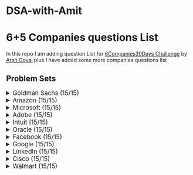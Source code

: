 # DSA-with-Amit

# 6+5 Companies questions List

In this repo I am adding question List for [6Companies30Days Challenge](https://www.youtube.com/watch?v=8ESo_bXhRC4) by [Arsh Goyal](https://www.linkedin.com/in/arshgoyal/)
plus I have added some more companies questions list

## Problem Sets

<details>
<summary style="font-size: 1.2em">Goldman Sachs (15/15)</summary>

Sr  | Problems                                                                                      | TryIt    | Status
----|----------------------------------------------------------------------------------------------|----------|---------
1   | Print Anagrams Together                                                                      | [![Problem Link]](https://practice.geeksforgeeks.org/problems/print-anagrams-together/1/#)   | 
2   | Overlapping Rectangles                                                                       | [![Problem Link]](https://practice.geeksforgeeks.org/problems/overlapping-rectangles1924/1/) | 
3   | Count the subarrays having product less than k                                               | [![Problem Link]](https://practice.geeksforgeeks.org/problems/count-the-subarrays-having-product-less-than-k1708/1/) | 
4   | Run Length Encoding                                                                          | [![Problem Link]](https://practice.geeksforgeeks.org/problems/run-length-encoding/1/)        | 
5   | Ugly Number                                                                                 | [![Problem Link]](https://practice.geeksforgeeks.org/problems/ugly-numbers2254/1/)           | 
6   | Greatest Common Divisor of Strings                                                          | [![Problem Link]](https://leetcode.com/problems/greatest-common-divisor-of-strings/)         | 
7   | Find the position of M-th item                                                              | [![Problem Link]](https://practice.geeksforgeeks.org/problems/find-the-position-of-m-th-item1723/1#) | 
8   | Total Decoding Messages                                                                     | [![Problem Link]](https://practice.geeksforgeeks.org/problems/total-decoding-messages1235/1/) | 
9   | Number following a pattern                                                                   | [![Problem Link]](https://practice.geeksforgeeks.org/problems/number-following-a-pattern3126/1#) | 
10  | Max 10 numbers in a list having 10M entries                                                  | [![Problem Link]](https://practice.geeksforgeeks.org/problems/k-largest-elements3736/1)     | 
11  | Find Missing And Repeating                                                                   | [![Problem Link]](https://practice.geeksforgeeks.org/problems/find-missing-and-repeating2512/1/#) | 
12  | Squares in N*N Chessboard                                                                    | [![Problem Link]](https://practice.geeksforgeeks.org/problems/squares-in-nn-chessboard1801/1) | 
13  | Decode the string                                                                            | [![Problem Link]](https://practice.geeksforgeeks.org/problems/decode-the-string2444/1)      | 
14  | Minimum Size Subarray Sum                                                                    | [![Problem Link]](https://leetcode.com/problems/minimum-size-subarray-sum/)                 | 
15  | Array Pair Sum Divisibility Problem                                                          | [![Problem Link]](https://practice.geeksforgeeks.org/problems/array-pair-sum-divisibility-problem3257/1#) | 

</details>

<details>
<summary style="font-size: 1.2em">Amazon (15/15)</summary>

Sr  | Problems                                                                      | TryIt    | Status
----|-------------------------------------------------------------------------------|----------|---------
1   | Maximum Profit                                                                 | [![Problem Link]](https://practice.geeksforgeeks.org/problems/maximum-profit4657/1) | 
2   | Longest Mountain in Array                                                      | [![Problem Link]](https://leetcode.com/problems/longest-mountain-in-array/)      | 
3   | IPL 2021 - Match Day 2                                                          | [![Problem Link]](https://practice.geeksforgeeks.org/problems/deee0e8cf9910e7219f663c18d6d640ea0b87f87/1/) | 
4   | Brackets in Matrix Chain Multiplication                                          | [![Problem Link]](https://practice.geeksforgeeks.org/problems/brackets-in-matrix-chain-multiplication1024/1/) | 
5   | Phone directory                                                                | [![Problem Link]](https://practice.geeksforgeeks.org/problems/phone-directory4628/1/) | 
6   | Maximum of all subarrays of size k                                              | [![Problem Link]](https://practice.geeksforgeeks.org/problems/maximum-of-all-subarrays-of-size-k3101/1) | 
7   | First non-repeating character in a stream                                      | [![Problem Link]](https://practice.geeksforgeeks.org/problems/first-non-repeating-character-in-a-stream1216/1) | 
8   | Count ways to N'th Stair(Order does not matter)                                | [![Problem Link]](https://practice.geeksforgeeks.org/problems/count-ways-to-nth-stairorder-does-not-matter1322/1/) | 
9   | Is Sudoku Valid                                                                | [![Problem Link]](https://practice.geeksforgeeks.org/problems/is-sudoku-valid4820/1/) | 
10  | Nuts and Bolts Problem                                                          | [![Problem Link]](https://practice.geeksforgeeks.org/problems/nuts-and-bolts-problem0431/1) | 
11  | Serialize and Deserialize a Binary Tree                                        | [![Problem Link]](https://practice.geeksforgeeks.org/problems/serialize-and-deserialize-a-binary-tree/1) | 
12  | Column name from a given column number                                          | [![Problem Link]](https://practice.geeksforgeeks.org/problems/column-name-from-a-given-column-number4244/1/) | 
13  | Rotting Oranges                                                                | [![Problem Link]](https://leetcode.com/problems/rotting-oranges/)                  | 
14  | Burning Tree                                                                   | [![Problem Link]](https://practice.geeksforgeeks.org/problems/burning-tree/1/)    | 
15  | Delete N nodes after M nodes of a linked list                                  | [![Problem Link]](https://practice.geeksforgeeks.org/problems/delete-n-nodes-after-m-nodes-of-a-linked-list/1/) | 

</details>

<details>
<summary style="font-size: 1.2em">Microsoft (15/15)</summary>

Sr  | Problems                                                                               | TryIt    | Status
----|----------------------------------------------------------------------------------------|----------|---------
1   | Minimum sum partition                                                                  | [![Problem Link]](https://practice.geeksforgeeks.org/problems/minimum-sum-partition3317/1/) | 
2   | Prerequisite Tasks                                                                     | [![Problem Link]](https://practice.geeksforgeeks.org/problems/prerequisite-tasks/1/)    | 
3   | Rotate by 90 degree                                                                    | [![Problem Link]](https://practice.geeksforgeeks.org/problems/rotate-by-90-degree0356/1/) | 
4   | Spirally traversing a matrix                                                           | [![Problem Link]](https://practice.geeksforgeeks.org/problems/spirally-traversing-a-matrix-1587115621/1/) | 
5   | Stock span problem                                                                     | [![Problem Link]](https://practice.geeksforgeeks.org/problems/stock-span-problem-1587115621/1) | 
6   | Possible Words From

 Phone Digits                                                      | [![Problem Link]](https://practice.geeksforgeeks.org/problems/possible-words-from-phone-digits-1587115620/1/) | 
7   | Unit Area of largest region of 1's                                                    | [![Problem Link]](https://practice.geeksforgeeks.org/problems/length-of-largest-region-of-1s-1587115620/1/) | 
8   | Connect Nodes at Same Level                                                            | [![Problem Link]](https://practice.geeksforgeeks.org/problems/connect-nodes-at-same-level/1/) | 
9   | Count Number of SubTrees having given Sum                                              | [![Problem Link]](https://practice.geeksforgeeks.org/problems/count-number-of-subtrees-having-given-sum/1/) | 
10  | Stickler Thief                                                                         | [![Problem Link]](https://practice.geeksforgeeks.org/problems/stickler-theif-1587115621/1/) | 
11  | Generate Binary Numbers                                                                | [![Problem Link]](https://practice.geeksforgeeks.org/problems/generate-binary-numbers-1587115620/1/) | 
12  | Find All Four Sum Numbers                                                              | [![Problem Link]](https://practice.geeksforgeeks.org/problems/find-all-four-sum-numbers1732/1) | 
13  | Bridge edge in a graph                                                                 | [![Problem Link]](https://practice.geeksforgeeks.org/problems/bridge-edge-in-graph/1)   | 
14  | Minimum steps to destination                                                           | [![Problem Link]](https://practice.geeksforgeeks.org/problems/minimum-number-of-steps-to-reach-a-given-number5234/1/) | 
15  | Alien Dictionary                                                                       | [![Problem Link]](https://practice.geeksforgeeks.org/problems/alien-dictionary/1/)       | 

</details>

<details>
<summary style="font-size: 1.2em">Adobe (15/15)</summary>

Sr  | Problems                                                                               | TryIt    | Status
----|----------------------------------------------------------------------------------------|----------|---------
1   | Subarray with given sum                                                                | [![Problem Link]](https://practice.geeksforgeeks.org/problems/subarray-with-given-sum-1587115621/1) | 
2   | Longest Arithmetic Progression                                                         | [![Problem Link]](https://practice.geeksforgeeks.org/problems/longest-arithmetic-progression1019/1/) | 
3   | No. of distict Words with k max contiguous vowels                                      | [![Problem Link]](https://practice.geeksforgeeks.org/problems/7b9d245852bd8caf8a27d6d3961429f0a2b245f1/1/) | 
4   | Partition Equal Subset Sum                                                             | [![Problem Link]](https://practice.geeksforgeeks.org/problems/subset-sum-problem2014/1) | 
5   | Express as sum of power of natural numbers                                             | [![Problem Link]](https://practice.geeksforgeeks.org/problems/express-as-sum-of-power-of-natural-numbers5647/1) | 
6   | Generate Parentheses                                                                   | [![Problem Link]](https://practice.geeksforgeeks.org/problems/generate-all-possible-parentheses/1/) | 
7   | Pots of Gold Game                                                                       | [![Problem Link]](https://practice.geeksforgeeks.org/problems/pots-of-gold-game/1/) | 
8   | Implement Atoi                                                                         | [![Problem Link]](https://practice.geeksforgeeks.org/problems/implement-atoi/1/) | 
9   | Next higher palindromic number using same digits                                       | [![Problem Link]](https://practice.geeksforgeeks.org/problems/next-higher-palindromic-number-using-the-same-set-of-digits5859/1/) | 
10  | Winner of an election                                                                   | [![Problem Link]](https://practice.geeksforgeeks.org/problems/winner-of-an-election-where-votes-are-represented-as-candidate-names-1587115621/1/) | 
11  | Amend The Sentence                                                                     | [![Problem Link]](https://practice.geeksforgeeks.org/problems/amend-the-sentence3235/1) | 
12  | Leaders in an array                                                                     | [![Problem Link]](https://practice.geeksforgeeks.org/problems/leaders-in-an-array-1587115620/1/) | 
13  | Minimum operations to convert array A to B                                             | [![Problem Link]](https://practice.geeksforgeeks.org/problems/minimum-insertions-to-make-two-arrays-equal/1/) | 
14  | Smallest range in K lists                                                               | [![Problem Link]](https://practice.geeksforgeeks.org/problems/find-smallest-range-containing-elements-from-k-lists/1/) | 
15  | Most Recent Library                                                                     |  |

</details>

<details>
<summary style="font-size: 1.2em">Intuit (15/15)</summary>

Sr  | Problems                                                                              | TryIt    | Status
----|---------------------------------------------------------------------------------------|----------|---------
1   | Minimum sum partition                                                                 | [![Problem Link]](https://practice.geeksforgeeks.org/problems/minimum-sum-partition3317/1/) | 
2   | Word Search                                                                           | [![Problem Link]](https://practice.geeksforgeeks.org/problems/word-search/1/) | 
3   | Find the missing no in string                                                         | [![Problem Link]](https://practice.geeksforgeeks.org/problems/find-the-missing-no-in-string/1/) | 
4   | Largest number in K swaps                                                             | [![Problem Link]](https://practice.geeksforgeeks.org/problems/largest-number-in-k-swaps-1587115620/1) | 
5   | Split Array Largest Sum                                                               | [![Problem Link]](https://leetcode.com/problems/split-array-largest-sum/) | 
6   | Find in Mountain Array                                                                | [![Problem Link]](https://leetcode.com/problems/find-in-mountain-array/) | 
7   | Capacity To Ship Packages Within D Days                                               | [![Problem Link]](https://leetcode.com/problems/capacity-to-ship-packages-within-d-days/) | 


8   | Median in a row-wise sorted Matrix                                                    | [![Problem Link]](https://practice.geeksforgeeks.org/problems/median-in-a-row-wise-sorted-matrix1527/1/) | 
9   | Maximum product of two integers in an array                                           | [![Problem Link]](https://practice.geeksforgeeks.org/problems/maximum-product-of-two-integers/1/) | 
10  | Boolean Parenthesization                                                              | [![Problem Link]](https://practice.geeksforgeeks.org/problems/boolean-parenthesization5610/1/) | 
11  | Maximum sum rectangle                                                                 | [![Problem Link]](https://practice.geeksforgeeks.org/problems/maximum-sum-rectangle2948/1/) | 
12  | Count the elements                                                                    | [![Problem Link]](https://practice.geeksforgeeks.org/problems/count-the-elements-1587115620/1/) | 
13  | Minimum Platforms                                                                     | [![Problem Link]](https://practice.geeksforgeeks.org/problems/minimum-platforms-1587115620/1/) | 
14  | Bottom View of Binary Tree                                                            | [![Problem Link]](https://practice.geeksforgeeks.org/problems/bottom-view-of-binary-tree/1/) | 
15  | Word Break II                                                                         | [![Problem Link]](https://leetcode.com/problems/word-break-ii/) | 

</details>

<details>
<summary style="font-size: 1.2em">Oracle (15/15)</summary>

Sr  | Problems                                                                              | TryIt    | Status
----|---------------------------------------------------------------------------------------|----------|---------
1   | Fractional Knapsack                                                                   | [![Problem Link]](https://practice.geeksforgeeks.org/problems/fractional-knapsack-1587115620/1/) | 
2   | Sum of XOR of all subarrays                                                           | [![Problem Link]](https://practice.geeksforgeeks.org/problems/sum-of-xor-of-all-subarrays/1/) | 
3   | Expression Evaluation                                                                 | [![Problem Link]](https://practice.geeksforgeeks.org/problems/expression-evaluation/1/) | 
4   | Majority Element                                                                      | [![Problem Link]](https://practice.geeksforgeeks.org/problems/majority-element-1587115620/1/) | 
5   | Validity of Expression                                                                 | [![Problem Link]](https://practice.geeksforgeeks.org/problems/validity-of-expression/1/) | 
6   | Interweaving of two arrays                                                            | [![Problem Link]](https://practice.geeksforgeeks.org/problems/interweaving-of-two-arrays/1/) | 
7   | Roman Number to Integer                                                               | [![Problem Link]](https://leetcode.com/problems/roman-to-integer/) | 
8   | Uncommon characters                                                                    | [![Problem Link]](https://practice.geeksforgeeks.org/problems/uncommon-characters/1/) | 
9   | Number of pairs                                                                       | [![Problem Link]](https://practice.geeksforgeeks.org/problems/number-of-pairs/1/) | 
10  | Leftmost Column with atleast one 1                                                    | [![Problem Link]](https://leetcode.com/problems/leftmost-column-with-at-least-a-one/) | 
11  | Infix to Postfix                                                                      | [![Problem Link]](https://practice.geeksforgeeks.org/problems/infix-to-postfix-1587115620/1/) | 
12  | Game of X-O                                                                           | [![Problem Link]](https://practice.geeksforgeeks.org/problems/game-of-xo/1/) | 
13  | Valid IP Address                                                                      | [![Problem Link]](https://practice.geeksforgeeks.org/problems/valid-ip-address/1/) | 
14  | Find the first repeating element in an array                                          | [![Problem Link]](https://practice.geeksforgeeks.org/problems/find-first-repeating-element5018/1/) | 
15  | Rotate by 90 degree                                                                   | [![Problem Link]](https://practice.geeksforgeeks.org/problems/rotate-by-90-degree0356/1/) | 

</details>

<details>
<summary style="font-size: 1.2em">Facebook (15/15)</summary>

Sr  | Problems                                                                               | TryIt    | Status
----|----------------------------------------------------------------------------------------|----------|---------
1   | Longest Consecutive Sequence                                                          | [![Problem Link]](https://leetcode.com/problems/longest-consecutive-sequence/) | 
2   | Roman Number to Integer                                                               | [![Problem Link]](https://leetcode.com/problems/roman-to-integer/) | 
3   | Sliding Window Maximum                                                                | [![Problem Link]](https://leetcode.com/problems/sliding-window-maximum/) | 
4   | Minimum swaps required to bring all elements less than or equal to k together         | [![Problem Link]](https://practice.geeksforgeeks.org/problems/minimum-swaps-required-to-bring-all-elements-less-than-or-equal-to-k-together/1/) | 
5   | Minimum Operations                                                                    | [![Problem Link]](https://practice.geeksforgeeks.org/problems/minimum-operations4521/1/) | 
6   | Maximum sum rectangle                                                                 | [![Problem Link]](https://practice.geeksforgeeks.org/problems/maximum-sum-rectangle2948/1/) | 
7   | Count of subarrays with equal number of 1's and 0's                                   | [![Problem Link]](https://practice.geeksforgeeks.org/problems/count-of-subarrays-with-equal-number-of-1s-and-0s/1/) | 
8   | Count all possible paths from top left to bottom right of a matrix                   | [![Problem Link]](https://practice.geeksforgeeks.org/problems/count-all-possible-paths-from-top-left-to-bottom-right-of-a-matrix/1/) | 
9   | Squares in N*N Chessboard                                                            | [![Problem Link]](https://practice.geeksforgeeks.org/problems/squares-in-nn-chessboard1801/1) | 
10  | Evaluate the value of an expression tree                                             | [![Problem Link]](https://practice.geeksforgeeks.org/problems/evaluate-the-expression-tree1735/1/) | 
11  | Check if a binary tree is subtree of another binary tree                             | [![Problem Link]](https://practice.geeksforgeeks.org/problems/check-if-subtree/1/) | 
12  | Generate Binary Numbers                                                               | [![Problem Link]](https://practice.geeksforgeeks.org/problems/generate-binary-numbers-1587115620/1/) | 
13  | Connect Nodes at Same Level                                                           | [![Problem Link]](https://practice.geeksforgeeks.org/problems/connect-nodes-at-same-level/1/) | 
14  | Unit Area of largest region of 1's                                                   | [![Problem Link]](https://practice.geeksforgeeks.org/problems/length-of-largest-region-of-1s-1587115620/1/) | 
15  | Possible Words From Phone Digits                                                     | [![Problem Link]](https://practice.geeksforgeeks.org/problems/possible-words-from-phone-digits-1587115620/1/) | 

</details>

<details

>
<summary style="font-size: 1.2em">Google (15/15)</summary>

Sr  | Problems                                                                             | TryIt    | Status
----|--------------------------------------------------------------------------------------|----------|---------
1   | Minimum number of deletions                                                            | [![Problem Link]](https://practice.geeksforgeeks.org/problems/minimum-number-of-deletions4610/1/) | 
2   | Valid Pair Sum                                                                       | [![Problem Link]](https://practice.geeksforgeeks.org/problems/valid-pair-sum/1/) | 
3   | First non-repeating character in a stream                                             | [![Problem Link]](https://practice.geeksforgeeks.org/problems/first-non-repeating-character-in-a-stream1216/1) | 
4   | Number of subarrays with max product less than K                                       | [![Problem Link]](https://practice.geeksforgeeks.org/problems/number-of-subarrays-with-max-product-less-than-k4406/1/) | 
5   | Reverse a linked list                                                                | [![Problem Link]](https://practice.geeksforgeeks.org/problems/reverse-a-linked-list/1/) | 
6   | Smallest subarray with sum greater than a given value                                 | [![Problem Link]](https://practice.geeksforgeeks.org/problems/smallest-subarray-with-sum-greater-than-x5651/1/) | 
7   | Palindrome String                                                                    | [![Problem Link]](https://practice.geeksforgeeks.org/problems/palindrome-string0817/1/) | 
8   | Find the smallest positive integer value that cannot be represented as sum of any subset| [![Problem Link]](https://practice.geeksforgeeks.org/problems/smallest-positive-missing-number-1587115621/1/) | 
9   | Find the Number Occurring Odd Number of Times                                         | [![Problem Link]](https://practice.geeksforgeeks.org/problems/find-the-odd-occurring-number-1587115620/1/) | 
10  | Reverse words in a given string                                                       | [![Problem Link]](https://practice.geeksforgeeks.org/problems/reverse-words-in-a-given-string/1/) | 
11  | Missing Number                                                                       | [![Problem Link]](https://practice.geeksforgeeks.org/problems/missing-number-in-array/0/) | 
12  | Count the Triplets                                                                   | [![Problem Link]](https://practice.geeksforgeeks.org/problems/count-the-triplets/0/) | 
13  | Longest Common Prefix                                                                | [![Problem Link]](https://leetcode.com/problems/longest-common-prefix/) | 
14  | Median in a row-wise sorted Matrix                                                    | [![Problem Link]](https://practice.geeksforgeeks.org/problems/median-in-a-row-wise-sorted-matrix1527/1/) | 
15  | Check for Balanced Tree                                                              | [![Problem Link]](https://practice.geeksforgeeks.org/problems/check-for-balanced-tree/1/) | 

</details>

<details>
<summary style="font-size: 1.2em">LinkedIn (15/15)</summary>

Sr  | Problems                                                                              | TryIt    | Status
----|---------------------------------------------------------------------------------------|----------|---------
1   | Minimum sum partition                                                                 | [![Problem Link]](https://practice.geeksforgeeks.org/problems/minimum-sum-partition3317/1/) | 
2   | Minimum Operations                                                                    | [![Problem Link]](https://practice.geeksforgeeks.org/problems/minimum-operations4521/1/) | 
3   | Reverse a linked list                                                                 | [![Problem Link]](https://practice.geeksforgeeks.org/problems/reverse-a-linked-list/1/) | 
4   | Sum of XOR of all subarrays                                                           | [![Problem Link]](https://practice.geeksforgeeks.org/problems/sum-of-xor-of-all-subarrays/1/) | 
5   | Evaluate the value of an expression tree                                              | [![Problem Link]](https://practice.geeksforgeeks.org/problems/evaluate-the-expression-tree1735/1/) | 
6   | Count the Triplets                                                                    | [![Problem Link]](https://practice.geeksforgeeks.org/problems/count-the-triplets/0/) | 
7   | Minimum Platforms                                                                     | [![Problem Link]](https://practice.geeksforgeeks.org/problems/minimum-platforms-1587115620/1/) | 
8   | Word Break II                                                                         | [![Problem Link]](https://leetcode.com/problems/word-break-ii/) | 
9   | Longest Consecutive Sequence                                                           | [![Problem Link]](https://leetcode.com/problems/longest-consecutive-sequence/) | 
10  | Largest number in K swaps                                                             | [![Problem Link]](https://practice.geeksforgeeks.org/problems/largest-number-in-k-swaps-1587115620/1) | 
11  | Shortest Source to Destination Path                                                   | [![Problem Link]](https://practice.geeksforgeeks.org/problems/shortest-source-to-destination-path/0/) | 
12  | Count all possible paths from top left to bottom right of a matrix                    | [![Problem Link]](https://practice.geeksforgeeks.org/problems/count-all-possible-paths-from-top-left-to-bottom-right-of-a-matrix/1/) | 
13  | Find the smallest positive integer value that cannot be represented as sum of any subset | [![Problem Link]](https://practice.geeksforgeeks.org/problems/smallest-positive-missing-number-1587115621/1/) | 
14  | Boolean Parenthesization                                                             | [![Problem Link]](https://practice.geeksforgeeks.org/problems/boolean-parenthesization5610/1/) | 
15  | Squares in N*N Chessboard                                                             | [![Problem Link]](https://practice.geeksforgeeks.org/problems/squares-in-nn-chessboard1801/1) | 

</details>

<details>
<summary style="font-size: 1.2em">Cisco (15/15)</summary>

Sr  | Problems                                                                             | TryIt    | Status
----|--------------------------------------------------------------------------------------|----------|---------
1   | Minimum sum partition                                                                 | [![Problem Link]](https://practice.geeksforgeeks.org/problems/minimum-sum-partition3317/1/) | 
2   | Evaluate the value of an expression tree                                              | [![Problem Link]](https://practice.geeksforgeeks.org/problems/evaluate-the-expression-tree1735/1/) | 
3   | Count the Triplets                                                                    | [![Problem Link]](https://practice.geeksforgeeks.org/problems/count-the-triplets/0/) | 
4   | Word Break II                                                                         | [![Problem Link]](https://leetcode.com/problems/word-break-ii/) | 
5   | Shortest Source to Destination Path                                                   | [![Problem Link]](https://practice.geeksforgeeks.org/problems/shortest-source-to-destination-path/0/) | 
6   | Count all possible paths from top left to bottom right of a matrix                    | [![Problem Link]](https://practice.geeksforgeeks.org/problems/count-all-possible-paths-from-top-left-to-bottom-right-of-a-matrix/1/) | 
7   | Find the smallest positive integer value

 that cannot be represented as sum of any subset | [![Problem Link]](https://practice.geeksforgeeks.org/problems/smallest-positive-missing-number-1587115621/1/) | 
8   | Boolean Parenthesization                                                             | [![Problem Link]](https://practice.geeksforgeeks.org/problems/boolean-parenthesization5610/1/) | 
9   | Squares in N*N Chessboard                                                             | [![Problem Link]](https://practice.geeksforgeeks.org/problems/squares-in-nn-chessboard1801/1) | 
10  | Find the Number Occurring Odd Number of Times                                         | [![Problem Link]](https://practice.geeksforgeeks.org/problems/find-the-odd-occurring-number-1587115620/1/) | 
11  | Valid Pair Sum                                                                       | [![Problem Link]](https://practice.geeksforgeeks.org/problems/valid-pair-sum/1/) | 
12  | Number of subarrays with max product less than K                                       | [![Problem Link]](https://practice.geeksforgeeks.org/problems/number-of-subarrays-with-max-product-less-than-k4406/1/) | 
13  | Reverse a linked list                                                                | [![Problem Link]](https://practice.geeksforgeeks.org/problems/reverse-a-linked-list/1/) | 
14  | Smallest subarray with sum greater than a given value                                 | [![Problem Link]](https://practice.geeksforgeeks.org/problems/smallest-subarray-with-sum-greater-than-x5651/1/) | 
15  | Palindrome String                                                                    | [![Problem Link]](https://practice.geeksforgeeks.org/problems/palindrome-string0817/1/) | 

</details>

<details>
<summary style="font-size: 1.2em">Walmart (15/15)</summary>

Sr  | Problems                                                                             | TryIt    | Status
----|--------------------------------------------------------------------------------------|----------|---------
1   | Minimum sum partition                                                                 | [![Problem Link]](https://practice.geeksforgeeks.org/problems/minimum-sum-partition3317/1/) | 
2   | Minimum Platforms                                                                     | [![Problem Link]](https://practice.geeksforgeeks.org/problems/minimum-platforms-1587115620/1/) | 
3   | Evaluate the value of an expression tree                                              | [![Problem Link]](https://practice.geeksforgeeks.org/problems/evaluate-the-expression-tree1735/1/) | 
4   | Find the smallest positive integer value that cannot be represented as sum of any subset | [![Problem Link]](https://practice.geeksforgeeks.org/problems/smallest-positive-missing-number-1587115621/1/) | 
5   | Boolean Parenthesization                                                             | [![Problem Link]](https://practice.geeksforgeeks.org/problems/boolean-parenthesization5610/1/) | 
6   | Squares in N*N Chessboard                                                             | [![Problem Link]](https://practice.geeksforgeeks.org/problems/squares-in-nn-chessboard1801/1) | 
7   | Largest number in K swaps                                                             | [![Problem Link]](https://practice.geeksforgeeks.org/problems/largest-number-in-k-swaps-1587115620/1) | 
8   | Shortest Source to Destination Path                                                   | [![Problem Link]](https://practice.geeksforgeeks.org/problems/shortest-source-to-destination-path/0/) | 
9   | Count all possible paths from top left to bottom right of a matrix                    | [![Problem Link]](https://practice.geeksforgeeks.org/problems/count-all-possible-paths-from-top-left-to-bottom-right-of-a-matrix/1/) | 
10  | Count of subarrays with equal number of 1's and 0's                                   | [![Problem Link]](https://practice.geeksforgeeks.org/problems/count-of-subarrays-with-equal-number-of-1s-and-0s/1/) | 
11  | Minimum sum partition                                                                 | [![Problem Link]](https://practice.geeksforgeeks.org/problems/minimum-sum-partition3317/1/) | 
12  | Minimum Operations                                                                    | [![Problem Link]](https://practice.geeksforgeeks.org/problems/minimum-operations4521/1/) | 
13  | Reverse a linked list                                                                 | [![Problem Link]](https://practice.geeksforgeeks.org/problems/reverse-a-linked-list/1/) | 
14  | Sum of XOR of all subarrays                                                           | [![Problem Link]](https://practice.geeksforgeeks.org/problems/sum-of-xor-of-all-subarrays/1/) | 
15  | Evaluate the value of an expression tree                                              | [![Problem Link]](https://practice.geeksforgeeks.org/problems/evaluate-the-expression-tree1735/1/) | 

</details>
